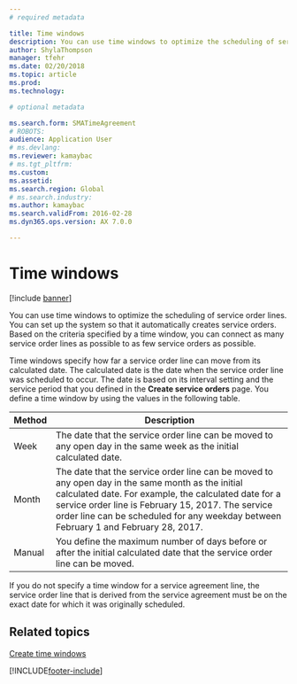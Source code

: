 ```yaml
---
# required metadata

title: Time windows 
description: You can use time windows to optimize the scheduling of service order lines.
author: ShylaThompson
manager: tfehr
ms.date: 02/20/2018
ms.topic: article
ms.prod: 
ms.technology: 

# optional metadata

ms.search.form: SMATimeAgreement
# ROBOTS: 
audience: Application User
# ms.devlang: 
ms.reviewer: kamaybac
# ms.tgt_pltfrm: 
ms.custom: 
ms.assetid: 
ms.search.region: Global
# ms.search.industry: 
ms.author: kamaybac
ms.search.validFrom: 2016-02-28
ms.dyn365.ops.version: AX 7.0.0

---
```


# Time windows  

[!include [banner](../includes/banner.md)]

You can use time windows to optimize the scheduling of service order lines. You
can set up the system so that it automatically creates service orders. Based on
the criteria specified by a time window, you can connect as many service order
lines as possible to as few service orders as possible.

Time windows specify how far a service order line can move from its calculated
date. The calculated date is the date when the service order line was scheduled
to occur. The date is based on its interval setting and the service period that
you defined in the **Create service orders** page. You define a time window by using
the values in the following table.

| Method | Description                                                                                                                                                                                                                                                                                           |
|--------|-------------------------------------------------------------------------------------------------------------------------------------------------------------------------------------------------------------------------------------------------------------------------------------------------------|
| Week   | The date that the service order line can be moved to any open day in the same week as the initial calculated date.                                                                                                                                                                                    |
| Month  | The date that the service order line can be moved to any open day in the same month as the initial calculated date. For example, the calculated date for a service order line is February 15, 2017. The service order line can be scheduled for any weekday between February 1 and February 28, 2017. |
| Manual | You define the maximum number of days before or after the initial calculated date that the service order line can be moved.                                                                                                                                                                           |

If you do not specify a time window for a service agreement line, the service
order line that is derived from the service agreement must be on the exact date
for which it was originally scheduled.

## Related topics

[Create time windows](create-time-windows.md)



[!INCLUDE[footer-include](../../includes/footer-banner.md)]